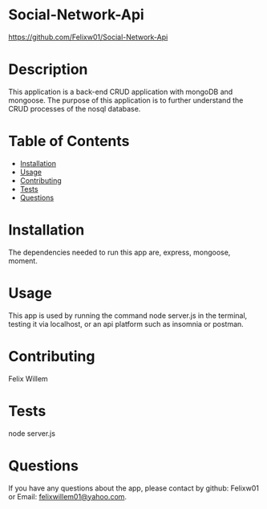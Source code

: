 
  # Social-Network-Api
  https://github.com/Felixw01/Social-Network-Api 
  # Description
  This application is a back-end CRUD application with mongoDB and mongoose. The purpose of this application is to further understand the CRUD processes of the nosql database.
  # Table of Contents
  * [Installation](#installation)
  * [Usage](#usage)
  * [Contributing](#contributing)
  * [Tests](#tests)
  * [Questions](#questions)
  # Installation
  The dependencies needed to run this app are, express, mongoose, moment.
  # Usage
  This app is used by running the command node server.js in the terminal, testing it via localhost, or an api platform such as insomnia or postman.
  # Contributing
  Felix Willem
  # Tests
  node server.js
  # Questions
  If you have any questions about the app, please contact by github: Felixw01 or Email: felixwillem01@yahoo.com. 
